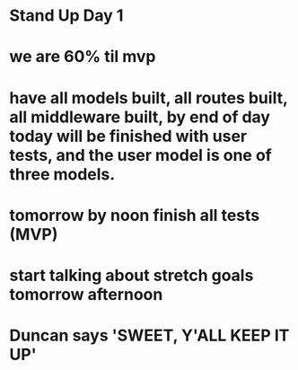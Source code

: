 # Stand Up Day 1

# we are 60% til mvp

# have all models built, all routes built, all middleware built, by end of day today will be finished with user tests, and the user model is one of three models. 

# tomorrow by noon finish all tests (MVP)

# start talking about stretch goals tomorrow afternoon

# Duncan says 'SWEET, Y'ALL KEEP IT UP'
